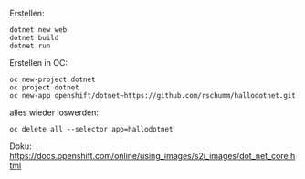 Erstellen: 


    dotnet new web 
    dotnet build 
    dotnet run 


Erstellen in OC: 

    oc new-project dotnet
    oc project dotnet  
    oc new-app openshift/dotnet~https://github.com/rschumm/hallodotnet.git


alles wieder loswerden:  

    oc delete all --selector app=hallodotnet


Doku:   
https://docs.openshift.com/online/using_images/s2i_images/dot_net_core.html

    

